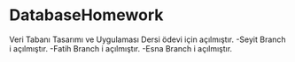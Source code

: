 # DatabaseHomework
Veri Tabanı Tasarımı  ve Uygulaması  Dersi ödevi için açılmıştır.
-Seyit Branch i açılmıştır.
-Fatih Branch i açılmıştır.
-Esna Branch i açılmıştır.
